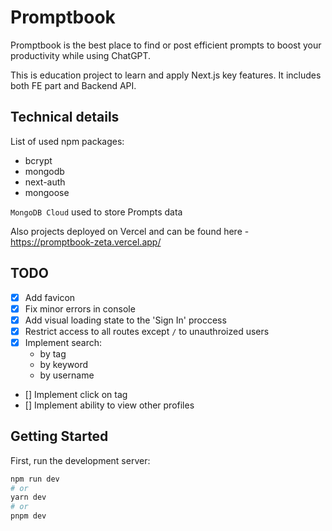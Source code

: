 # Promptbook

Promptbook is the best place to find or post efficient prompts to boost your productivity while using ChatGPT.

This is education project to learn and apply Next.js key features. It includes both FE part and Backend API.

## Technical details

List of used npm packages:

- bcrypt
- mongodb
- next-auth
- mongoose

`MongoDB Cloud` used to store Prompts data

Also projects deployed on Vercel and can be found here - https://promptbook-zeta.vercel.app/

## TODO

- [x] Add favicon
- [x] Fix minor errors in console
- [x] Add visual loading state to the 'Sign In' proccess
- [x] Restrict access to all routes except `/` to unauthroized users
- [x] Implement search:
  - by tag
  - by keyword
  - by username
- [] Implement click on tag
- [] Implement ability to view other profiles

## Getting Started

First, run the development server:

```bash
npm run dev
# or
yarn dev
# or
pnpm dev
```
